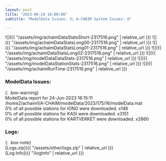 ```yaml
---
layout: post
title: "2023-06-24 16:00:00"
subtitle: "ModelData Issues: 3; A-CHAIM System Issues: 0"

---
```


![]({{ "/assets/img/achaimDataStatsShort-2317516.png" | relative_url }})
![]({{ "/assets/img/achaimDataStatsLong00-2317516.png" | relative_url }})
![]({{ "/assets/img/achaimDataStatsLong01-2317516.png" | relative_url }})
![]({{ "/assets/img/achaimDataStatsLong02-2317516.png" | relative_url }})
![]({{ "/assets/img/modelDataDataStats-2317516.png" | relative_url }})
![]({{ "/assets/img/modelDataStationStats-2317516.png" | relative_url }})
![]({{ "/assets/img/achaimRunTime-2317516.png" | relative_url }})


### ModelData Issues:  
  
{: .box-warning}  
 ModelData report for 24-Jun-2023 16:15:11   
 /home2/achaim1/A-CHAIM/modelData/2023/175/16/modelData.mat   
 0% of all possible stations for IONO were downloaded. x146   
 0% of all possible stations for KASI were downloaded. x3151   
 0% of all possible stations for KARTVERKET were downloaded. x2860   
  


### Logs:  
  
{: .box-note}  
[Logs.zip]({{ "/assets/other/logs.zip" | relative_url }})  
[Log Info]({{ "/logInfo" | relative_url }})  
